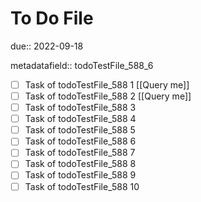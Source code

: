 # To Do File

due:: 2022-09-18

metadatafield:: todoTestFile_588_6

- [ ] Task of todoTestFile_588 1 [[Query me]]
- [ ] Task of todoTestFile_588 2 [[Query me]]
- [ ] Task of todoTestFile_588 3
- [ ] Task of todoTestFile_588 4
- [ ] Task of todoTestFile_588 5
- [ ] Task of todoTestFile_588 6
- [ ] Task of todoTestFile_588 7
- [ ] Task of todoTestFile_588 8
- [ ] Task of todoTestFile_588 9
- [ ] Task of todoTestFile_588 10